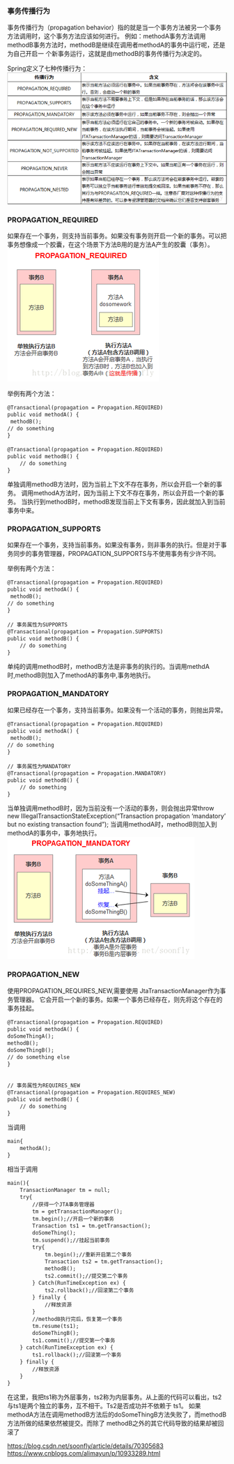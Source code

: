 ### 事务传播行为
事务传播行为（propagation behavior）指的就是当一个事务方法被另一个事务方法调用时，这个事务方法应该如何进行。
例如：methodA事务方法调用methodB事务方法时，methodB是继续在调用者methodA的事务中运行呢，还是为自己开启一
个新事务运行，这就是由methodB的事务传播行为决定的。

Spring定义了七种传播行为：
![传播行为](propagation.png)

### PROPAGATION_REQUIRED
如果存在一个事务，则支持当前事务。如果没有事务则开启一个新的事务。可以把事务想像成一个胶囊，在这个场景下方法B用的是方法A产生的胶囊（事务）。
![PROPAGATION_REQUIRED](PROPAGATION_REQUIRED.png)

举例有两个方法：
```
@Transactional(propagation = Propagation.REQUIRED)
public void methodA() {
 methodB();
// do something
}

@Transactional(propagation = Propagation.REQUIRED)
public void methodB() {
    // do something
}
```
单独调用methodB方法时，因为当前上下文不存在事务，所以会开启一个新的事务。
调用methodA方法时，因为当前上下文不存在事务，所以会开启一个新的事务。
当执行到methodB时，methodB发现当前上下文有事务，因此就加入到当前事务中来。

### PROPAGATION_SUPPORTS
如果存在一个事务，支持当前事务。如果没有事务，则非事务的执行。但是对于事务同步的事务管理器，PROPAGATION_SUPPORTS与不使用事务有少许不同。

举例有两个方法：
```
@Transactional(propagation = Propagation.REQUIRED)
public void methodA() {
 methodB();
// do something
}

// 事务属性为SUPPORTS
@Transactional(propagation = Propagation.SUPPORTS)
public void methodB() {
    // do something
}
```
单纯的调用methodB时，methodB方法是非事务的执行的。当调用methdA时,methodB则加入了methodA的事务中,事务地执行。

### PROPAGATION_MANDATORY
如果已经存在一个事务，支持当前事务。如果没有一个活动的事务，则抛出异常。
```
@Transactional(propagation = Propagation.REQUIRED)
public void methodA() {
 methodB();
// do something
}

// 事务属性为MANDATORY
@Transactional(propagation = Propagation.MANDATORY)
public void methodB() {
    // do something
}
```
当单独调用methodB时，因为当前没有一个活动的事务，则会抛出异常throw new IllegalTransactionStateException(“Transaction propagation ‘mandatory’ but no existing transaction found”);
当调用methodA时，methodB则加入到methodA的事务中，事务地执行。
![PROPAGATION_MANDATORY.png](PROPAGATION_MANDATORY.png)

### PROPAGATION_NEW
使用PROPAGATION_REQUIRES_NEW,需要使用 JtaTransactionManager作为事务管理器。
它会开启一个新的事务。如果一个事务已经存在，则先将这个存在的事务挂起。
```
@Transactional(propagation = Propagation.REQUIRED)
public void methodA() {
doSomeThingA();
methodB();
doSomeThingB();
// do something else
}


// 事务属性为REQUIRES_NEW
@Transactional(propagation = Propagation.REQUIRES_NEW)
public void methodB() {
    // do something
}
```
当调用
```
main{  
    methodA();
}
```
相当于调用
```
main(){
    TransactionManager tm = null;
    try{
        //获得一个JTA事务管理器
        tm = getTransactionManager();
        tm.begin();//开启一个新的事务
        Transaction ts1 = tm.getTransaction();
        doSomeThing();
        tm.suspend();//挂起当前事务
        try{
            tm.begin();//重新开启第二个事务
            Transaction ts2 = tm.getTransaction();
            methodB();
            ts2.commit();//提交第二个事务
        } Catch(RunTimeException ex) {
            ts2.rollback();//回滚第二个事务
        } finally {
            //释放资源
        }
        //methodB执行完后，恢复第一个事务
        tm.resume(ts1);
        doSomeThingB();
        ts1.commit();//提交第一个事务
    } catch(RunTimeException ex) {
        ts1.rollback();//回滚第一个事务
    } finally {
        //释放资源
    }
}
```
在这里，我把ts1称为外层事务，ts2称为内层事务。从上面的代码可以看出，ts2与ts1是两个独立的事务，互不相干。Ts2是否成功并不依赖于 ts1。
如果methodA方法在调用methodB方法后的doSomeThingB方法失败了，而methodB方法所做的结果依然被提交。而除了 methodB之外的其它代码导致的结果却被回滚了

https://blog.csdn.net/soonfly/article/details/70305683
https://www.cnblogs.com/alimayun/p/10933289.html